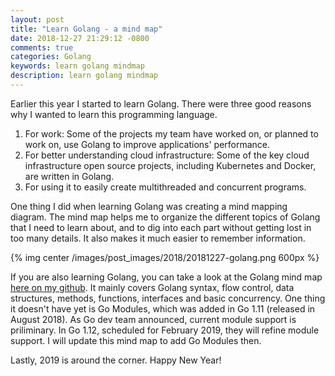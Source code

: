 ```yaml
---
layout: post
title: "Learn Golang - a mind map"
date: 2018-12-27 21:29:12 -0800
comments: true
categories: Golang
keywords: learn golang mindmap
description: learn golang mindmap
---
```


Earlier this year I started to learn Golang. There were three good reasons why I wanted to learn this programming language.

1. For work: Some of the projects my team have worked on, or planned to work on, use Golang to improve applications' performance.
2. For better understanding cloud infrastructure: Some of the key cloud infrastructure open source projects, including Kubernetes and Docker, are written in Golang.
3. For using it to easily create multithreaded and concurrent programs.

<!--more-->

One thing I did when learning Golang was creating a mind mapping diagram. The mind map helps me to organize the different topics of Golang that I need to learn about, and to dig into each part without getting lost in too many details. It also makes it much easier to remember information.

{% img center /images/post_images/2018/20181227-golang.png 600px %}

If you are also learning Golang, you can take a look at the Golang mind map [here on my github](https://github.com/euccas/gogocode/tree/master/doc). It mainly covers Golang syntax, flow control, data structures, methods, functions, interfaces and basic concurrency. One thing it doesn't have yet is Go Modules, which was added in Go 1.11 (released in August 2018). As Go dev team announced, current module support is priliminary. In Go 1.12, scheduled for February 2019, they will refine module support. I will update this mind map to add Go Modules then.

Lastly, 2019 is around the corner. Happy New Year!
